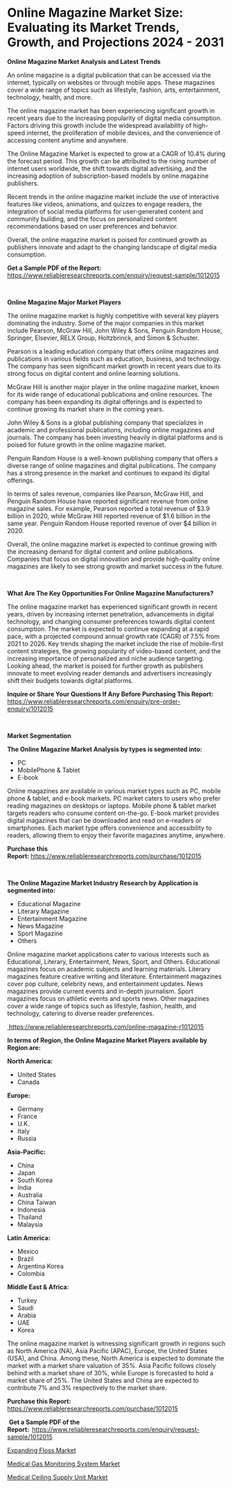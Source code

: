 <p><h1>Online Magazine Market Size: Evaluating its Market Trends, Growth, and Projections 2024 - 2031</h1></p><p><strong>Online Magazine Market Analysis and Latest Trends</strong></p>
<p><p>An online magazine is a digital publication that can be accessed via the internet, typically on websites or through mobile apps. These magazines cover a wide range of topics such as lifestyle, fashion, arts, entertainment, technology, health, and more.</p><p>The online magazine market has been experiencing significant growth in recent years due to the increasing popularity of digital media consumption. Factors driving this growth include the widespread availability of high-speed internet, the proliferation of mobile devices, and the convenience of accessing content anytime and anywhere.</p><p>The Online Magazine Market is expected to grow at a CAGR of 10.4% during the forecast period. This growth can be attributed to the rising number of internet users worldwide, the shift towards digital advertising, and the increasing adoption of subscription-based models by online magazine publishers.</p><p>Recent trends in the online magazine market include the use of interactive features like videos, animations, and quizzes to engage readers, the integration of social media platforms for user-generated content and community building, and the focus on personalized content recommendations based on user preferences and behavior.</p><p>Overall, the online magazine market is poised for continued growth as publishers innovate and adapt to the changing landscape of digital media consumption.</p></p>
<p><strong>Get a Sample PDF of the Report:&nbsp;</strong> <a href="https://www.reliableresearchreports.com/enquiry/request-sample/1012015">https://www.reliableresearchreports.com/enquiry/request-sample/1012015</a></p>
<p>&nbsp;</p>
<p><strong>Online Magazine Major Market Players</strong></p>
<p><p>The online magazine market is highly competitive with several key players dominating the industry. Some of the major companies in this market include Pearson, McGraw Hill, John Wiley & Sons, Penguin Random House, Springer, Elsevier, RELX Group, Holtzbrinck, and Simon & Schuster.</p><p>Pearson is a leading education company that offers online magazines and publications in various fields such as education, business, and technology. The company has seen significant market growth in recent years due to its strong focus on digital content and online learning solutions.</p><p>McGraw Hill is another major player in the online magazine market, known for its wide range of educational publications and online resources. The company has been expanding its digital offerings and is expected to continue growing its market share in the coming years.</p><p>John Wiley & Sons is a global publishing company that specializes in academic and professional publications, including online magazines and journals. The company has been investing heavily in digital platforms and is poised for future growth in the online magazine market.</p><p>Penguin Random House is a well-known publishing company that offers a diverse range of online magazines and digital publications. The company has a strong presence in the market and continues to expand its digital offerings.</p><p>In terms of sales revenue, companies like Pearson, McGraw Hill, and Penguin Random House have reported significant revenue from online magazine sales. For example, Pearson reported a total revenue of $3.9 billion in 2020, while McGraw Hill reported revenue of $1.6 billion in the same year. Penguin Random House reported revenue of over $4 billion in 2020.</p><p>Overall, the online magazine market is expected to continue growing with the increasing demand for digital content and online publications. Companies that focus on digital innovation and provide high-quality online magazines are likely to see strong growth and market success in the future.</p></p>
<p>&nbsp;</p>
<p><strong>What Are The Key Opportunities For Online Magazine Manufacturers?</strong></p>
<p><p>The online magazine market has experienced significant growth in recent years, driven by increasing internet penetration, advancements in digital technology, and changing consumer preferences towards digital content consumption. The market is expected to continue expanding at a rapid pace, with a projected compound annual growth rate (CAGR) of 7.5% from 2021 to 2026. Key trends shaping the market include the rise of mobile-first content strategies, the growing popularity of video-based content, and the increasing importance of personalized and niche audience targeting. Looking ahead, the market is poised for further growth as publishers innovate to meet evolving reader demands and advertisers increasingly shift their budgets towards digital platforms.</p></p>
<p><strong>Inquire or Share Your Questions If Any Before Purchasing This Report:</strong> <a href="https://www.reliableresearchreports.com/enquiry/pre-order-enquiry/1012015">https://www.reliableresearchreports.com/enquiry/pre-order-enquiry/1012015</a></p>
<p>&nbsp;</p>
<p><strong>Market Segmentation</strong></p>
<p><strong>The Online Magazine Market Analysis by types is segmented into:</strong></p>
<p><ul><li>PC</li><li>MobilePhone & Tablet</li><li>E-book</li></ul></p>
<p><p>Online magazines are available in various market types such as PC, mobile phone & tablet, and e-book markets. PC market caters to users who prefer reading magazines on desktops or laptops. Mobile phone & tablet market targets readers who consume content on-the-go. E-book market provides digital magazines that can be downloaded and read on e-readers or smartphones. Each market type offers convenience and accessibility to readers, allowing them to enjoy their favorite magazines anytime, anywhere.</p></p>
<p><strong>Purchase this Report:&nbsp;</strong><a href="https://www.reliableresearchreports.com/purchase/1012015">https://www.reliableresearchreports.com/purchase/1012015</a></p>
<p>&nbsp;</p>
<p><strong>The Online Magazine Market Industry Research by Application is segmented into:</strong></p>
<p><ul><li>Educational Magazine</li><li>Literary Magazine</li><li>Entertainment Magazine</li><li>News Magazine</li><li>Sport Magazine</li><li>Others</li></ul></p>
<p><p>Online magazine market applications cater to various interests such as Educational, Literary, Entertainment, News, Sport, and Others. Educational magazines focus on academic subjects and learning materials. Literary magazines feature creative writing and literature. Entertainment magazines cover pop culture, celebrity news, and entertainment updates. News magazines provide current events and in-depth journalism. Sport magazines focus on athletic events and sports news. Other magazines cover a wide range of topics such as lifestyle, fashion, health, and technology, catering to diverse reader preferences.</p></p>
<p><a href="https://www.reliableresearchreports.com/online-magazine-r1012015">&nbsp;https://www.reliableresearchreports.com/online-magazine-r1012015</a></p>
<p><strong>In terms of Region, the Online Magazine Market Players available by Region are:</strong></p>
<p>
    <p> <strong> North America: </strong>
        <ul>
            <li>United States</li>
            <li>Canada</li>
        </ul>
        </p> 
    <p> <strong> Europe: </strong>
        <ul>
            <li>Germany</li>
            <li>France</li>
            <li>U.K.</li>
            <li>Italy</li>
            <li>Russia</li>
        </ul>
        </p> 
    <p> <strong> Asia-Pacific: </strong>
        <ul>
            <li>China</li>
            <li>Japan</li>
            <li>South Korea</li>
            <li>India</li>
            <li>Australia</li>
            <li>China Taiwan</li>
            <li>Indonesia</li>
            <li>Thailand</li>
            <li>Malaysia</li>
        </ul>
        </p> 
    <p> <strong> Latin America: </strong>
        <ul>
            <li>Mexico</li>
            <li>Brazil</li>
            <li>Argentina Korea</li>
            <li>Colombia</li>
        </ul>
        </p> 
    <p> <strong> Middle East & Africa: </strong>
        <ul>
            <li>Turkey</li>
            <li>Saudi</li>
            <li>Arabia</li>
            <li>UAE</li>
            <li>Korea</li>
        </ul>
    </p>
    </p>
<p><p>The online magazine market is witnessing significant growth in regions such as North America (NA), Asia Pacific (APAC), Europe, the United States (USA), and China. Among these, North America is expected to dominate the market with a market share valuation of 35%. Asia Pacific follows closely behind with a market share of 30%, while Europe is forecasted to hold a market share of 25%. The United States and China are expected to contribute 7% and 3% respectively to the market share.</p></p>
<p><strong>Purchase this Report: </strong><a href="https://www.reliableresearchreports.com/purchase/1012015">https://www.reliableresearchreports.com/purchase/1012015</a></p>
<p>&nbsp;<strong>Get a Sample PDF of the Report:&nbsp;&nbsp;</strong><a href="https://www.reliableresearchreports.com/enquiry/request-sample/1012015">https://www.reliableresearchreports.com/enquiry/request-sample/1012015</a></p>
<p><strong></strong></p>
<p><p><a href="https://github.com/rslnowrouzi/Market-Research-Report-List-1/blob/main/expanding-floss-market.md">Expanding Floss Market</a></p><p><a href="https://github.com/vregtldg37/Market-Research-Report-List-1/blob/main/medical-gas-monitoring-system-market.md">Medical Gas Monitoring System Market</a></p><p><a href="https://github.com/syaifulanwaramsyori/Market-Research-Report-List-1/blob/main/medical-ceiling-supply-unit-market.md">Medical Ceiling Supply Unit Market</a></p></p>
